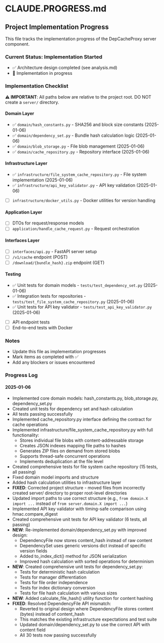 # CLAUDE.PROGRESS.md

## Project Implementation Progress

This file tracks the implementation progress of the DepCacheProxy server component.

### Current Status: Implementation Started
- ✅ Architecture design completed (see analysis.md)
- 🚧 Implementation in progress

### Implementation Checklist

**⚠️ IMPORTANT**: All paths below are relative to the project root. DO NOT create a `server/` directory.

#### Domain Layer
- ✅ `domain/hash_constants.py` - SHA256 and block size constants (2025-01-06)
- ✅ `domain/dependency_set.py` - Bundle hash calculation logic (2025-01-06)
- ✅ `domain/blob_storage.py` - File blob management (2025-01-06)
- ✅ `domain/cache_repository.py` - Repository interface (2025-01-06)

#### Infrastructure Layer
- ✅ `infrastructure/file_system_cache_repository.py` - File system implementation (2025-01-06)
- ✅ `infrastructure/api_key_validator.py` - API key validation (2025-01-06)
- [ ] `infrastructure/docker_utils.py` - Docker utilities for version handling

#### Application Layer
- [ ] DTOs for request/response models
- [ ] `application/handle_cache_request.py` - Request orchestration

#### Interfaces Layer
- [ ] `interfaces/api.py` - FastAPI server setup
- [ ] `/v1/cache` endpoint (POST)
- [ ] `/download/{bundle_hash}.zip` endpoint (GET)

#### Testing
- ✅ Unit tests for domain models - `tests/test_dependency_set.py` (2025-01-06)
- ✅ Integration tests for repositories - `tests/test_file_system_cache_repository.py` (2025-01-06)
- ✅ Unit tests for API key validator - `tests/test_api_key_validator.py` (2025-01-06)
- [ ] API endpoint tests
- [ ] End-to-end tests with Docker

### Notes
- Update this file as implementation progresses
- Mark items as completed with ✅
- Add any blockers or issues encountered

### Progress Log

#### 2025-01-06
- Implemented core domain models: hash_constants.py, blob_storage.py, dependency_set.py
- Created unit tests for dependency set and hash calculation
- All tests passing successfully
- Implemented cache_repository.py interface defining the contract for cache operations
- Implemented infrastructure/file_system_cache_repository.py with full functionality:
  - Stores individual file blobs with content-addressable storage
  - Creates JSON indexes mapping file paths to hashes
  - Generates ZIP files on demand from stored blobs
  - Supports thread-safe concurrent operations
  - Implements deduplication at the file level
- Created comprehensive tests for file system cache repository (15 tests, all passing)
- Fixed domain model imports and structure
- Added hash calculation utilities to infrastructure layer
- **FIXED**: Corrected project structure - moved files from incorrectly created server/ directory to proper root-level directories
- Updated import paths to use correct structure (e.g., `from domain.X import ...` instead of `from server.domain.X import ...`)
- Implemented API key validator with timing-safe comparison using hmac.compare_digest
- Created comprehensive unit tests for API key validator (6 tests, all passing)
- **NEW**: Re-implemented domain/dependency_set.py with improved design:
  - DependencyFile now stores content_hash instead of raw content
  - DependencySet uses generic versions dict instead of specific version fields
  - Added to_index_dict() method for JSON serialization
  - Improved hash calculation with sorted operations for determinism
- **NEW**: Created comprehensive unit tests for dependency_set.py:
  - Tests for deterministic hash calculation
  - Tests for manager differentiation
  - Tests for file order independence
  - Tests for index dictionary conversion
  - Tests for file hash calculation with various sizes
- **NEW**: Added calculate_file_hash() utility function for content hashing
- **FIXED**: Resolved DependencyFile API mismatch:
  - Reverted to original design where DependencyFile stores content (bytes) instead of content_hash
  - This matches the existing infrastructure expectations and test suite
  - Updated domain/dependency_set.py to use the correct API with content field
  - All 30 tests now passing successfully